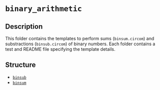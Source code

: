 # `binary_arithmetic`

## Description

This folder contains the templates to perform sums (`binsum.circom`) and substractions (`binsub.circom`) of binary numbers. Each folder contains a test and README file specifying the template details.

## Structure

- [`binsub`](binsub)
- [`binsum`](binsum)